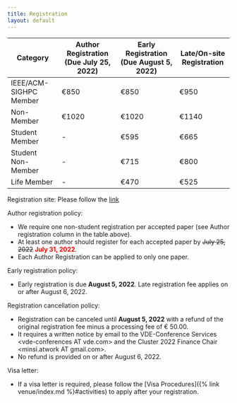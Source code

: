 ```yaml
---
title: Registration
layout: default
---
```


| Category            | Author Registration (Due July 25, 2022) | Early Registration (Due August 5, 2022) | Late/On-site Registration |
|---------------------------|---------------------|----------------------|---------------------------|
| IEEE/ACM-SIGHPC Member    | €850                | €850                 | €950                      |
| Non-Member                | €1020               | €1020                | €1140                     |
| Student Member            | -                   | €595                 | €665                      |
| Student Non-Member        | -                   | €715                 | €800                      |
| Life Member               | -                   | €470                 | €525                      |

Registration site: Please follow the [link](https://online-registration.vde.com/vdev20/emc00/register.aspx?OrgCode=10&EvtID=10059&AppCode=REG&CC=122032940026)

Author registration policy:

* We require one non-student registration per accepted paper (see Author registration column in the table above).
* At least one author should register for each accepted paper by <strike>July 25, 2022</strike>
<span style="color:red;font-weight:bold">July 31, 2022</span>.
* Each Author Registration can be applied to only one paper.

Early registration policy:

* Early registration is due **August 5, 2022**. Late registration fee applies on or after August 6, 2022.

Registration cancellation policy:

* Registration can be canceled until **August 5, 2022** with a refund of the original registration fee minus a processing fee of € 50.00.
* It requires a written notice by email to the VDE-Conference Services &lt;vde-conferences AT vde.com> and the Cluster 2022 Finance Chair &lt;minsi.atwork AT gmail.com>.
* No refund is provided on or after August 6, 2022.

Visa letter:

* If a visa letter is required, please follow the [Visa Procedures]({% link venue/index.md %}#activities) to apply after your registration.

